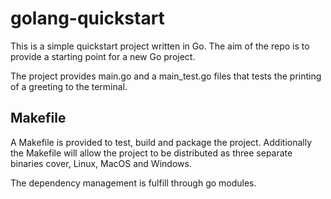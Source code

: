 # golang-quickstart
This is a simple quickstart project written in Go.  The aim of the repo is to provide a starting point for a new Go project.

The project provides main.go and a main_test.go files that tests the printing of a greeting to the terminal.

## Makefile

A Makefile is provided to test, build and package the project.  Additionally the Makefile will allow the project to 
be distributed as three separate binaries cover, Linux, MacOS and Windows.

The dependency management is fulfill through go modules.
